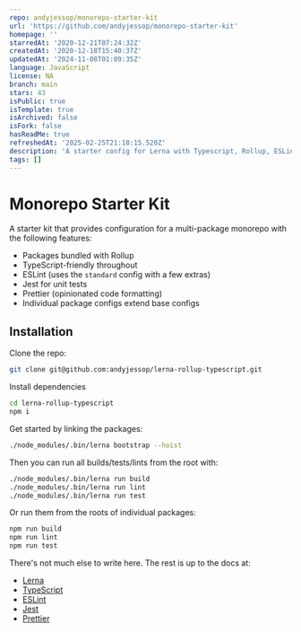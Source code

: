 ```yaml
---
repo: andyjessop/monorepo-starter-kit
url: 'https://github.com/andyjessop/monorepo-starter-kit'
homepage: ''
starredAt: '2020-12-21T07:24:32Z'
createdAt: '2020-12-18T15:40:37Z'
updatedAt: '2024-11-08T01:09:35Z'
language: JavaScript
license: NA
branch: main
stars: 43
isPublic: true
isTemplate: true
isArchived: false
isFork: false
hasReadMe: true
refreshedAt: '2025-02-25T21:18:15.520Z'
description: 'A starter config for Lerna with Typescript, Rollup, ESLint, Jest, and Prettier'
tags: []
---
```


# Monorepo Starter Kit

A starter kit that provides configuration for a multi-package monorepo with the following features:

- Packages bundled with Rollup
- TypeScript-friendly throughout
- ESLint (uses the `standard` config with a few extras)
- Jest for unit tests
- Prettier (opinionated code formatting)
- Individual package configs extend base configs

## Installation

Clone the repo:

```bash
git clone git@github.com:andyjessop/lerna-rollup-typescript.git
```

Install dependencies

```bash
cd lerna-rollup-typescript
npm i
```

Get started by linking the packages:

```bash
./node_modules/.bin/lerna bootstrap --hoist
```

Then you can run all builds/tests/lints from the root with:

```bash
./node_modules/.bin/lerna run build
./node_modules/.bin/lerna run lint
./node_modules/.bin/lerna run test
```

Or run them from the roots of individual packages:

```bash
npm run build
npm run lint
npm run test
```

There's not much else to write here. The rest is up to the docs at:

- [Lerna](https://github.com/lerna/lerna)
- [TypeScript](https://www.typescriptlang.org/)
- [ESLint](https://eslint.org/)
- [Jest](https://jestjs.io/)
- [Prettier](https://prettier.io/)
